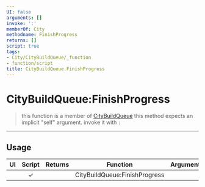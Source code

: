 ```yaml
---
UI: false
arguments: []
invoke: ':'
memberOf: City
methodname: FinishProgress
returns: []
script: true
tags:
- City/CityBuildQueue/_function
- function/script
title: CityBuildQueue.FinishProgress
---
```

# CityBuildQueue:FinishProgress
> this function is a member of [CityBuildQueue](civ-6/lua/CityBuildQueue.md)
> this method expects an implicit "self" argument. invoke it with `:`
-----
## Usage
|  UI | Script | Returns | Function | Arguments |
|:---:|:------:|-------:|:--------:|:---------|
| |✓||CityBuildQueue:FinishProgress||
